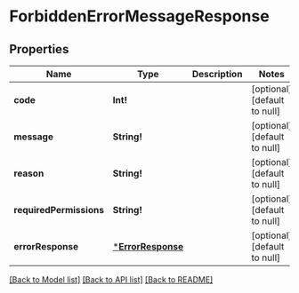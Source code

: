 # ForbiddenErrorMessageResponse

## Properties
Name | Type | Description | Notes
------------ | ------------- | ------------- | -------------
**code** | **Int!** |  | [optional] [default to null]
**message** | **String!** |  | [optional] [default to null]
**reason** | **String!** |  | [optional] [default to null]
**requiredPermissions** | **String!** |  | [optional] [default to null]
**errorResponse** | [***ErrorResponse**](ErrorResponse.md) |  | [optional] [default to null]

[[Back to Model list]](../README.md#documentation-for-models) [[Back to API list]](../README.md#documentation-for-api-endpoints) [[Back to README]](../README.md)


